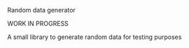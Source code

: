 Random data generator

WORK IN PROGRESS

A small library to generate random data for testing purposes